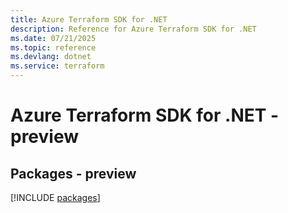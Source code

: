 ```yaml
---
title: Azure Terraform SDK for .NET
description: Reference for Azure Terraform SDK for .NET
ms.date: 07/21/2025
ms.topic: reference
ms.devlang: dotnet
ms.service: terraform
---
```

# Azure Terraform SDK for .NET - preview
## Packages - preview
[!INCLUDE [packages](terraform-index.md)]